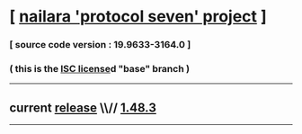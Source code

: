 
# [ [nailara 'protocol seven' project](http://src.nailara.net/) ]

### [ source code version : 19.9633-3164.0 ]

### ( this is the [ISC license](license)d "base" branch )
---
## current [release](https://github.com/anotherlink/nailara/releases) \\\\// [1.48.3](https://github.com/anotherlink/nailara/releases/tag/1.48.3)
---
